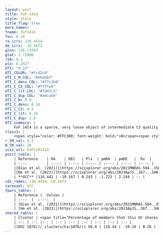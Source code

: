 ```yaml
---
layout: post
title: FoF 1414
style: style
title_flag: true
more_names: 
fname: fof1414
fov: 0.14
ra_icrs: 116.4414
de_icrs: -19.1673
glon: 236.13507
glat: 2.72006
r50: 4.2
plx: 0.2427
UTI: "0.23"
UTI_COLOR: "#fcd2c0"
UTI_C_N_COL: "#e0a6b3"
UTI_C_dens_COL: "#f7c3b9"
UTI_C_C3_COL: "#ffffe8"
UTI_C_lit_COL: "#fdd7c3"
UTI_C_dup_COL: "#a6cab9"
UTI_C_N: 0.0
UTI_C_dens: 0.16
UTI_C_C3: 0.5
UTI_C_lit: 0.25
UTI_C_dup: 1.0
UTI_summary: |
    FoF 1414 is a sparse, very loose object of intermediate C3 quality. It is poorly studied in the literature. This object shares a significant percentage of members with a later reported entry.<br><br><span style="color: #99180f; font-weight: bold;">Warning: </span>contains less than 25 stars with <i>P>0.5</i> estimated.
class3: |
    <span style="color: #FFC300; font-weight: bold;">B</span><span style="color: #FFC300; font-weight: bold;">B</span>
r_50_val: 4.2
N_50_val: 20
scix_url: FoF%201414
posit_table: |
    | Reference    | RA    | DEC   | Plx  | pmRA  | pmDE   |  Rv  |
    | :---         | :---: | :---: | :---: | :---: | :---: | :---: |
    |[Dias et al. (2021)](https://scixplorer.org/abs/2021MNRAS.504..356D) | 116.418 | -19.138 | 0.251 | -1.841 | 2.264 | -- |
    |[He et al. (2023)](https://scixplorer.org/abs/2023ApJS..267...34H) | 116.41 | -19.181 | 0.237 | -1.677 | 2.199 | -- |
    | **UCC** |116.441 | -19.167 | 0.243 | -1.723 | 2.244 | -- | 
cds_radec: 116.4414,-19.1673
carousel: UCC
fpars_table: |
    | Reference |  Values |
    | :---  |  :---:  |
    | [Dias et al. (2021)](https://scixplorer.org/abs/2021MNRAS.504..356D) | `Av=1.221, Dist=3445, logage=7.938, [Fe/H]=-0.101` |
    | [He et al. (2023)](https://scixplorer.org/abs/2023ApJS..267...34H) | `A0=0.75, m-M=12.7, logA=8.7` |
shared_table: |
    | Cluster | <span title="Percentage of members that this OC shares with the ones listed">%</span>   | RA   | DEC   | Plx   | pmRA  | pmDE  | Rv | UTI |
    | :-: | :-: |:-: | :-: | :-: | :-: | :-: | :-: | :-: |
    |[HSC 1876](/_clusters/hsc1876/)| 56.0 | 116.44 | -19.19 | 0.26 | -1.68 | 2.21 | -- |0.18 |
---
```

